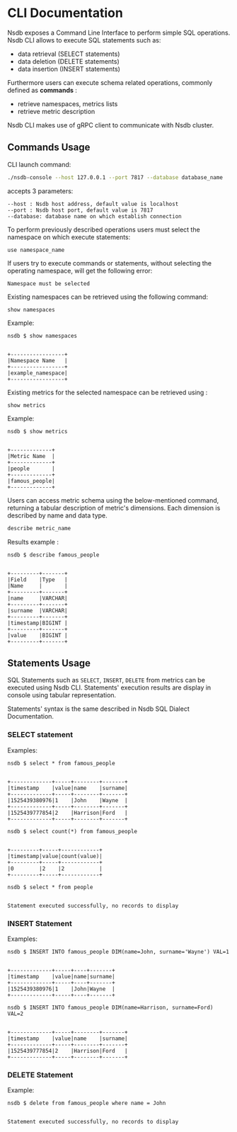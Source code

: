 # CLI Documentation
Nsdb exposes a Command Line Interface to perform simple SQL operations.
Nsdb CLI allows to execute SQL statements such as:
- data retrieval (SELECT statements)
- data deletion (DELETE statements)
- data insertion (INSERT statements)

Furthermore users can execute schema related operations, commonly defined as **commands** :
- retrieve namespaces, metrics lists
- retrieve metric description

Nsdb CLI makes use of gRPC client to communicate with Nsdb cluster.

## Commands Usage
CLI launch command:
```sh
./nsdb-console --host 127.0.0.1 --port 7817 --database database_name
```
accepts 3 parameters:
```
--host : Nsdb host address, default value is localhost
--port : Nsdb host port, default value is 7817
--database: database name on which establish connection
```

To perform previously described operations users must select the namespace on which execute statements:
```
use namespace_name
```
If users try to execute commands or statements, without selecting the operating namespace, will get the following error:
```
Namespace must be selected
```
Existing namespaces can be retrieved using the following command:
```
show namespaces
```
Example:
```
nsdb $ show namespaces


+-----------------+
|Namespace Name   |
+-----------------+
|example_namespace|
+-----------------+
```

Existing metrics for the selected namespace can be retrieved using :
```
show metrics
```
Example:
```
nsdb $ show metrics


+-------------+
|Metric Name  |
+-------------+
|people       |
+-------------+
|famous_people|
+-------------+
```


Users can access metric schema using the below-mentioned command, returning a tabular description of metric's dimensions. Each dimension is described by name and data type.
```sh
describe metric_name

```
Results example :
```
nsdb $ describe famous_people


+---------+-------+
|Field    |Type   |
|Name     |       |
+---------+-------+
|name     |VARCHAR|
+---------+-------+
|surname  |VARCHAR|
+---------+-------+
|timestamp|BIGINT |
+---------+-------+
|value    |BIGINT |
+---------+-------+
```

## Statements Usage

SQL Statements such as `SELECT`, `INSERT`, `DELETE` from metrics can be executed using Nsdb CLI. Statements' execution results are display in console using tabular representation.

Statements' syntax is the same described in Nsdb SQL Dialect Documentation.

### SELECT statement

Examples:
```
nsdb $ select * from famous_people


+-------------+-----+--------+-------+
|timestamp    |value|name    |surname|
+-------------+-----+--------+-------+
|1525439380976|1    |John    |Wayne  |
+-------------+-----+--------+-------+
|1525439777854|2    |Harrison|Ford   |
+-------------+-----+--------+-------+
```

```
nsdb $ select count(*) from famous_people


+---------+-----+------------+
|timestamp|value|count(value)|
+---------+-----+------------+
|0        |2    |2           |
+---------+-----+------------+
```

```
nsdb $ select * from people


Statement executed successfully, no records to display
```

### INSERT Statement

Examples:
```
nsdb $ INSERT INTO famous_people DIM(name=John, surname='Wayne') VAL=1


+-------------+-----+----+-------+
|timestamp    |value|name|surname|
+-------------+-----+----+-------+
|1525439380976|1    |John|Wayne  |
+-------------+-----+----+-------+
```

```
nsdb $ INSERT INTO famous_people DIM(name=Harrison, surname=Ford) VAL=2


+-------------+-----+--------+-------+
|timestamp    |value|name    |surname|
+-------------+-----+--------+-------+
|1525439777854|2    |Harrison|Ford   |
+-------------+-----+--------+-------+
```

### DELETE Statement

Example:
```
nsdb $ delete from famous_people where name = John


Statement executed successfully, no records to display
```

